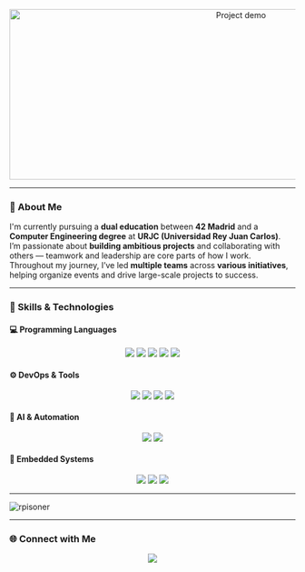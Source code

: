 <!-- Banner with video -->
<p align="center">
  <img src="Banner8.gif" alt="Project demo" width="800" height="300" />
</p>

---

### 🚀 About Me

I'm currently pursuing a **dual education** between **42 Madrid** and a **Computer Engineering degree** at **URJC (Universidad Rey Juan Carlos)**.  
I’m passionate about **building ambitious projects** and collaborating with others — teamwork and leadership are core parts of how I work.  
Throughout my journey, I’ve led **multiple teams** across **various initiatives**, helping organize events and drive large-scale projects to success.

---

### 🧠 Skills & Technologies

#### 💻 Programming Languages
<p align="center">
  <img src="https://img.shields.io/badge/C-00599C?style=for-the-badge&logo=c&logoColor=white"/>
  <img src="https://img.shields.io/badge/C++-00599C?style=for-the-badge&logo=cplusplus&logoColor=white"/>
  <img src="https://img.shields.io/badge/Java-007396?style=for-the-badge&logo=java&logoColor=white"/>
  <img src="https://img.shields.io/badge/Python-3776AB?style=for-the-badge&logo=python&logoColor=white"/>
  <img src="https://img.shields.io/badge/Rust-000000?style=for-the-badge&logo=rust&logoColor=white"/>
</p>

#### ⚙️ DevOps & Tools
<p align="center">
  <img src="https://img.shields.io/badge/Linux-FCC624?style=for-the-badge&logo=linux&logoColor=black"/>
  <img src="https://img.shields.io/badge/Docker-2496ED?style=for-the-badge&logo=docker&logoColor=white"/>
  <img src="https://img.shields.io/badge/Kubernetes-326CE5?style=for-the-badge&logo=kubernetes&logoColor=white"/>
  <img src="https://img.shields.io/badge/Jenkins-D24939?style=for-the-badge&logo=jenkins&logoColor=white"/>
</p>

#### 🤖 AI & Automation
<p align="center">
  <img src="https://img.shields.io/badge/MCP-FF6B6B?style=for-the-badge&logo=brain&logoColor=white"/>
  <img src="https://img.shields.io/badge/n8n-1A1A1A?style=for-the-badge&logo=n8n&logoColor=EA4E3A"/>
</p>

#### 🔧 Embedded Systems
<p align="center">
  <img src="https://img.shields.io/badge/Raspberry%20Pi-A22846?style=for-the-badge&logo=raspberrypi&logoColor=white"/>
  <img src="https://img.shields.io/badge/Arduino-00979D?style=for-the-badge&logo=arduino&logoColor=white"/>
  <img src="https://img.shields.io/badge/ESP32-000000?style=for-the-badge&logo=espressif&logoColor=white"/>
</p>

---

<p><img align="center" src="https://github-readme-stats.vercel.app/api/top-langs?username=rpisoner&show_icons=true&locale=en&layout=compact" alt="rpisoner" /></p>

---

### 🌐 Connect with Me

<p align="center">
  <a href="https://www.linkedin.com/in/rub%C3%A9n-pisonero-a623a3243/" target="_blank">
    <img src="https://img.shields.io/badge/LinkedIn-0077B5?style=for-the-badge&logo=linkedin&logoColor=white"/>
  </a>
</p>
